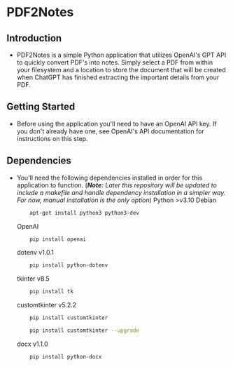 # PDF2Notes
## Introduction
* PDF2Notes is a simple Python application that utilizes OpenAI's GPT API to quickly convert PDF's into notes. Simply select a PDF from within your filesystem and a location to store the document that will be created when ChatGPT has finished extracting the important details from your PDF.
## Getting Started
* Before using the application you'll need to have an OpenAI API key. If you don't already have one, see OpenAI's API documentation for instructions on this step.
## Dependencies
* You'll need the following dependencies installed in order for this application to function. (_**Note:** Later this repository will be updated to include a makefile and handle dependency installation in a simpler way. For now, manual installation is the only option_)
    Python >v3.10
    Debian
    ```bash
        apt-get install python3 python3-dev
    ```
    OpenAI
    ```bash
        pip install openai
    ```
    dotenv v1.0.1
    ```bash
        pip install python-dotenv
    ```
    tkinter v8.5
    ```bash
        pip install tk
    ```
    customtkinter v5.2.2
    ```bash
        pip install customtkinter
    ```
    ```bash
        pip install customtkinter --upgrade
    ```
    docx v1.1.0
    ```bash
        pip install python-docx
    ```
